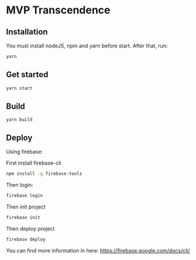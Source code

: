 # MVP Transcendence

## Installation

You must install nodeJS, npm and yarn before start. After that, run: 

```bash
yarn
```

## Get started

```bash
yarn start
```

## Build

```
yarn build
```

## Deploy

Using firebase: 

First install firebase-cli

```bash
npm install -g firebase-tools
```

Then login:

```bash
firebase login
```

Then init project 

```bash
firebase init
```

Then deploy project

```bash
firebase deploy
```

You can find more information in here: https://firebase.google.com/docs/cli/
